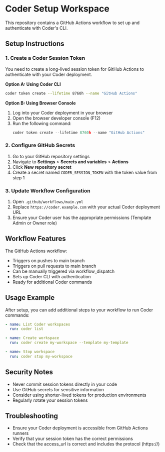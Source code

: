 # Coder Setup Workspace

This repository contains a GitHub Actions workflow to set up and authenticate with Coder's CLI.

## Setup Instructions

### 1. Create a Coder Session Token

You need to create a long-lived session token for GitHub Actions to authenticate with your Coder deployment.

**Option A: Using Coder CLI**
```bash
coder token create --lifetime 8760h --name "GitHub Actions"
```

**Option B: Using Browser Console**
1. Log into your Coder deployment in your browser
2. Open the browser developer console (F12)
3. Run the following command:
   ```javascript
   coder token create --lifetime 8760h --name "GitHub Actions"
   ```

### 2. Configure GitHub Secrets

1. Go to your GitHub repository settings
2. Navigate to **Settings** > **Secrets and variables** > **Actions**
3. Click **New repository secret**
4. Create a secret named `CODER_SESSION_TOKEN` with the token value from step 1

### 3. Update Workflow Configuration

1. Open `.github/workflows/main.yml`
2. Replace `https://coder.example.com` with your actual Coder deployment URL
3. Ensure your Coder user has the appropriate permissions (Template Admin or Owner role)

## Workflow Features

The GitHub Actions workflow:
- Triggers on pushes to main branch
- Triggers on pull requests to main branch
- Can be manually triggered via workflow_dispatch
- Sets up Coder CLI with authentication
- Ready for additional Coder commands

## Usage Example

After setup, you can add additional steps to your workflow to run Coder commands:

```yaml
- name: List Coder workspaces
  run: coder list

- name: Create workspace
  run: coder create my-workspace --template my-template

- name: Stop workspace
  run: coder stop my-workspace
```

## Security Notes

- Never commit session tokens directly in your code
- Use GitHub secrets for sensitive information
- Consider using shorter-lived tokens for production environments
- Regularly rotate your session tokens

## Troubleshooting

- Ensure your Coder deployment is accessible from GitHub Actions runners
- Verify that your session token has the correct permissions
- Check that the access_url is correct and includes the protocol (https://)

